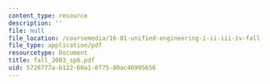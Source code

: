 ```yaml
---
content_type: resource
description: ''
file: null
file_location: /coursemedia/16-01-unified-engineering-i-ii-iii-iv-fall-2005-spring-2006/5726777ab12260a18f7580ac46995656_fall_2003_sp6.pdf
file_type: application/pdf
resourcetype: Document
title: fall_2003_sp6.pdf
uid: 5726777a-b122-60a1-8f75-80ac46995656
---
```


